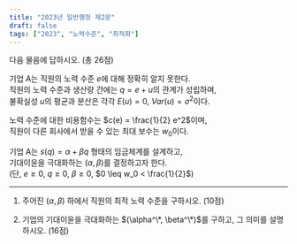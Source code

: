 ```yaml
---
title: "2023년 일반행정 제2문"
draft: false
tags: ["2023", "노력수준", "최적화"]
---
```


다음 물음에 답하시오. (총 26점)

기업 A는 직원의 노력 수준 $e$에 대해 정확히 알지 못한다.  
직원의 노력 수준과 생산량 간에는 $q = e + u$의 관계가 성립하며,  
불확실성 $u$의 평균과 분산은 각각 $E(u) = 0$, $Var(u) = \sigma^2$이다.

노력 수준에 대한 비용함수는 $c(e) = \frac{1}{2} e^2$이며,  
직원이 다른 회사에서 받을 수 있는 최대 보수는 $w_0$이다.

기업 A는 $s(q) = \alpha + \beta q$ 형태의 임금체계를 설계하고,  
기대이윤을 극대화하는 $(\alpha, \beta)$를 결정하고자 한다.  
(단, $e \geq 0$, $q \geq 0$, $\beta \geq 0$, $0 \leq w_0 < \frac{1}{2}$)

---

1) 주어진 $(\alpha, \beta)$ 하에서 직원의 최적 노력 수준을 구하시오. (10점)

2) 기업의 기대이윤을 극대화하는 $(\alpha^\*, \beta^\*)$를 구하고, 그 의미를 설명하시오. (16점)

